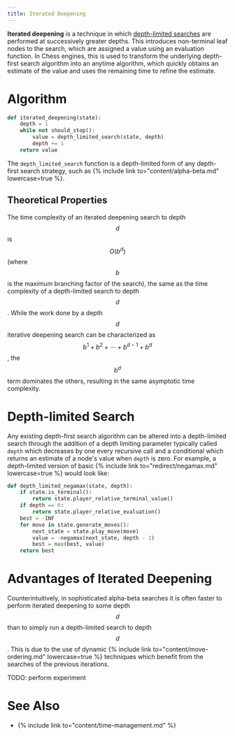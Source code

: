 ```yaml
---
title: Iterated Deepening
---
```


**Iterated deepening** is a technique in which [depth-limited searches](#depth-limited-search) are performed at successively greater depths.
This introduces non-terminal leaf nodes to the search, which are assigned a value using an evaluation function.
In Chess engines, this is used to transform the underlying depth-first search algorithm into an anytime algorithm, which quickly obtains an estimate of the value and uses the remaining time to refine the estimate.

# Algorithm

```py
def iterated_deepening(state):
    depth = 1
    while not should_stop():
        value = depth_limited_search(state, depth)
        depth += 1
    return value
```

The `depth_limited_search` function is a depth-limited form of any depth-first search strategy, such as {% include link to="content/alpha-beta.md" lowercase=true %}.

## Theoretical Properties

The time complexity of an iterated deepening search to depth $$d$$ is $$O(b^d)$$ (where $$b$$ is the maximum branching factor of the search), the same as the time complexity of a depth-limited search to depth $$d$$.
While the work done by a depth $$d$$ iterative deepening search can be characterized as $$b^1 + b^2 + \cdots + b^{d-1} + b^d$$, the $$b^d$$ term dominates the others, resulting in the same asymptotic time complexity.

# Depth-limited Search

Any existing depth-first search algorithm can be altered into a depth-limited search through the addition of a depth limiting parameter typically called `depth` which decreases by one every recursive call and a conditional which returns an estimate of a node's value when `depth` is zero.
For example, a depth-limited version of basic {% include link to="redirect/negamax.md" lowercase=true %} would look like:

```py
def depth_limited_negamax(state, depth):
    if state.is_terminal():
        return state.player_relative_terminal_value()
    if depth == 0:
        return state.player_relative_evaluation()
    best = -INF
    for move in state.generate_moves():
        next_state = state.play_move(move)
        value = -negamax(next_state, depth - 1)
        best = max(best, value)
    return best
```

# Advantages of Iterated Deepening

Counterintuitively, in sophisticated alpha-beta searches it is often faster to perform iterated deepening to some depth $$d$$ than to simply run a depth-limited search to depth $$d$$.
This is due to the use of dynamic {% include link to="content/move-ordering.md" lowercase=true %} techniques which benefit from the searches of the previous iterations.

TODO: perform experiment

# See Also

- {% include link to="content/time-management.md" %}
